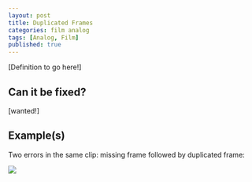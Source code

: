 ```yaml
---
layout: post
title: Duplicated Frames
categories: film analog
tags: [Analog, Film]
published: true
---
```


[Definition to go here!]

## Can it be fixed?

[wanted!]

## Example(s)


Two errors in the same clip: missing frame followed by duplicated frame:

<img src="https://avpres.net/missing_duplicated.gif">
